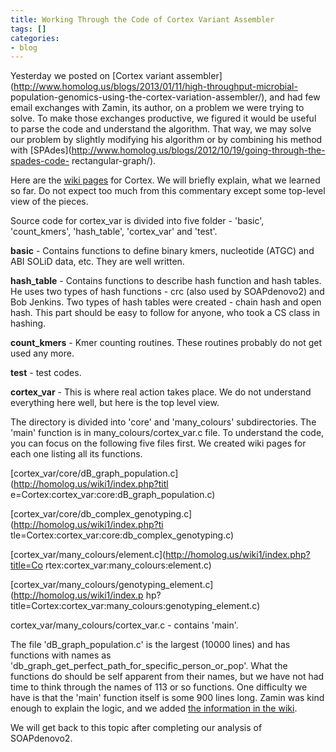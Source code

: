 ```yaml
---
title: Working Through the Code of Cortex Variant Assembler
tags: []
categories:
- blog
---
```

Yesterday we posted on [Cortex variant
assembler](http://www.homolog.us/blogs/2013/01/11/high-throughput-microbial-
population-genomics-using-the-cortex-variation-assembler/), and had few email
exchanges with Zamin, its author, on a problem we were trying to solve. To
make those exchanges productive, we figured it would be useful to parse the
code and understand the algorithm. That way, we may solve our problem by
slightly modifying his algorithm or by combining his method with
[SPAdes](http://www.homolog.us/blogs/2012/10/19/going-through-the-spades-code-
rectangular-graph/).
<!--more-->

Here are the [wiki pages](http://homolog.us/wiki1/index.php?title=Cortex) for
Cortex. We will briefly explain, what we learned so far. Do not expect too
much from this commentary except some top-level view of the pieces.

Source code for cortex_var is divided into five folder - 'basic',
'count_kmers', 'hash_table', 'cortex_var' and 'test'.

**basic** \- Contains functions to define binary kmers, nucleotide (ATGC) and ABI SOLiD data, etc. They are well written. 

**hash_table** \- Contains functions to describe hash function and hash tables. He uses two types of hash functions - crc (also used by SOAPdenovo2) and Bob Jenkins. Two types of hash tables were created - chain hash and open hash. This part should be easy to follow for anyone, who took a CS class in hashing. 

**count_kmers** \- Kmer counting routines. These routines probably do not get used any more. 

**test** \- test codes. 

**cortex_var** \- This is where real action takes place. We do not understand everything here well, but here is the top level view. 

The directory is divided into 'core' and 'many_colours' subdirectories. The
'main' function is in many_colours/cortex_var.c file. To understand the code,
you can focus on the following five files first. We created wiki pages for
each one listing all its functions.

[cortex_var/core/dB_graph_population.c](http://homolog.us/wiki1/index.php?titl
e=Cortex:cortex_var:core:dB_graph_population.c)

[cortex_var/core/db_complex_genotyping.c](http://homolog.us/wiki1/index.php?ti
tle=Cortex:cortex_var:core:db_complex_genotyping.c)

[cortex_var/many_colours/element.c](http://homolog.us/wiki1/index.php?title=Co
rtex:cortex_var:many_colours:element.c)

[cortex_var/many_colours/genotyping_element.c](http://homolog.us/wiki1/index.p
hp?title=Cortex:cortex_var:many_colours:genotyping_element.c)

cortex_var/many_colours/cortex_var.c - contains 'main'.

The file 'dB_graph_population.c' is the largest (10000 lines) and has
functions with names as
'db_graph_get_perfect_path_for_specific_person_or_pop'. What the functions do
should be self apparent from their names, but we have not had time to think
through the names of 113 or so functions. One difficulty we have is that the
'main' function itself is some 900 lines long. Zamin was kind enough to
explain the logic, and we added [the information in the
wiki](http://homolog.us/wiki1/index.php?title=Cortex).

We will get back to this topic after completing our analysis of SOAPdenovo2.

